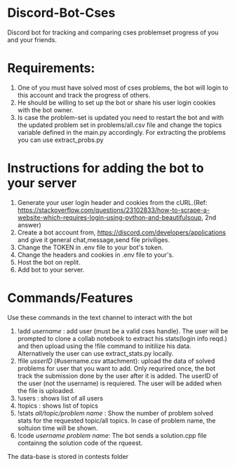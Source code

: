 # Discord-Bot-Cses
Discord bot for tracking and comparing cses problemset progress of you and your friends.


# Requirements:
1. One of you must have solved most of cses problems, the bot will login to this account and track the progress of others.
2. He should be willing to set up the bot or share his user login cookies with the bot owner. 
3. Is case the problem-set is updated you need to restart the bot and with the updated problem set in problems/all.csv file and change the topics variable defined 
   in the main.py accordingly. For extracting the problems you can use extract_probs.py

# Instructions for adding the bot to your server
1. Generate your user login header and cookies from the cURL.(Ref: https://stackoverflow.com/questions/23102833/how-to-scrape-a-website-which-requires-login-using-python-and-beautifulsoup,
    2nd answer)
2. Create a bot account from, https://discord.com/developers/applications and give it general chat,message,send file priviliges.
2. Change the TOKEN in .env file to your bot's token.
3. Change the headers and cookies in .env file to your's. 
4. Host the bot on replit.
5. Add bot to your server.


# Commands/Features
Use these commands in the text channel to interact with the bot
1. !add _username_ : add user (must be a valid cses handle). The user will be prompted to clone a collab notebook to extract his stats(login info reqd.) and then upload using the !file command to initilize his data.
    Alternatively the user can use extract_stats.py locally.
2. !file _usserID_ (#username.csv attachment): upload the data of solved problems for user that you want to add. Only requrired once, the bot track the submission done by the user
    after it is added. The userID of the user (not the username) is requiered. The user will be added when the file is uploaded.
3. !users : shows list of all users
4. !topics : shows list of topics
5. !stats _all/topic/problem name_ : Show the number of problem solved stats for the requested topic/all topics. In case of problem name, the soltuion time will be shown.
6. !code _username problem name_: The bot sends a solution.cpp file containng the solution code of the rqueest. 


The data-base is stored in contests folder
